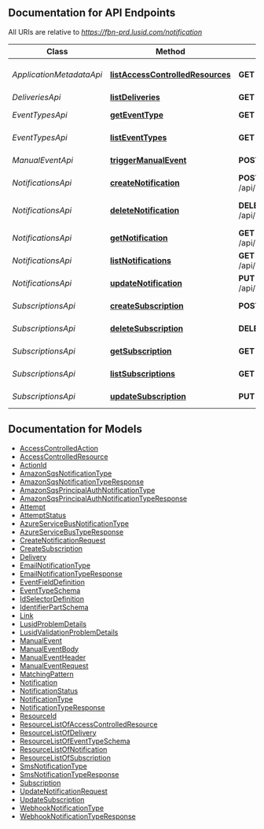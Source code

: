 <a id="documentation-for-api-endpoints"></a>
## Documentation for API Endpoints

All URIs are relative to *https://fbn-prd.lusid.com/notification*

Class | Method | HTTP request | Description
------------ | ------------- | ------------- | -------------
*ApplicationMetadataApi* | [**listAccessControlledResources**](docs/ApplicationMetadataApi.md#listaccesscontrolledresources) | **GET** /api/metadata/access/resources | ListAccessControlledResources: Get resources available for access control
*DeliveriesApi* | [**listDeliveries**](docs/DeliveriesApi.md#listdeliveries) | **GET** /api/deliveries | ListDeliveries: List Deliveries
*EventTypesApi* | [**getEventType**](docs/EventTypesApi.md#geteventtype) | **GET** /api/eventtypes/{eventType} | GetEventType: Gets the specified event type schema.
*EventTypesApi* | [**listEventTypes**](docs/EventTypesApi.md#listeventtypes) | **GET** /api/eventtypes | ListEventTypes: Lists all of the available event types.
*ManualEventApi* | [**triggerManualEvent**](docs/ManualEventApi.md#triggermanualevent) | **POST** /api/manualevent | TriggerManualEvent: Trigger a manual event.
*NotificationsApi* | [**createNotification**](docs/NotificationsApi.md#createnotification) | **POST** /api/subscriptions/{scope}/{code}/notifications | CreateNotification: Add a Notification to a Subscription.
*NotificationsApi* | [**deleteNotification**](docs/NotificationsApi.md#deletenotification) | **DELETE** /api/subscriptions/{scope}/{code}/notifications/{id} | DeleteNotification: Delete a notification for a given subscription.
*NotificationsApi* | [**getNotification**](docs/NotificationsApi.md#getnotification) | **GET** /api/subscriptions/{scope}/{code}/notifications/{id} | GetNotification: Get a notification on a subscription.
*NotificationsApi* | [**listNotifications**](docs/NotificationsApi.md#listnotifications) | **GET** /api/subscriptions/{scope}/{code}/notifications | ListNotifications: List all notifications on a subscription.
*NotificationsApi* | [**updateNotification**](docs/NotificationsApi.md#updatenotification) | **PUT** /api/subscriptions/{scope}/{code}/notifications/{id} | UpdateNotification: Update a Notification for a Subscription
*SubscriptionsApi* | [**createSubscription**](docs/SubscriptionsApi.md#createsubscription) | **POST** /api/subscriptions | CreateSubscription: Create a new subscription.
*SubscriptionsApi* | [**deleteSubscription**](docs/SubscriptionsApi.md#deletesubscription) | **DELETE** /api/subscriptions/{scope}/{code} | DeleteSubscription: Delete a subscription.
*SubscriptionsApi* | [**getSubscription**](docs/SubscriptionsApi.md#getsubscription) | **GET** /api/subscriptions/{scope}/{code} | GetSubscription: Get a subscription.
*SubscriptionsApi* | [**listSubscriptions**](docs/SubscriptionsApi.md#listsubscriptions) | **GET** /api/subscriptions | ListSubscriptions: List subscriptions.
*SubscriptionsApi* | [**updateSubscription**](docs/SubscriptionsApi.md#updatesubscription) | **PUT** /api/subscriptions/{scope}/{code} | UpdateSubscription: Update an existing subscription.


<a id="documentation-for-models"></a>
## Documentation for Models

 - [AccessControlledAction](docs/AccessControlledAction.md)
 - [AccessControlledResource](docs/AccessControlledResource.md)
 - [ActionId](docs/ActionId.md)
 - [AmazonSqsNotificationType](docs/AmazonSqsNotificationType.md)
 - [AmazonSqsNotificationTypeResponse](docs/AmazonSqsNotificationTypeResponse.md)
 - [AmazonSqsPrincipalAuthNotificationType](docs/AmazonSqsPrincipalAuthNotificationType.md)
 - [AmazonSqsPrincipalAuthNotificationTypeResponse](docs/AmazonSqsPrincipalAuthNotificationTypeResponse.md)
 - [Attempt](docs/Attempt.md)
 - [AttemptStatus](docs/AttemptStatus.md)
 - [AzureServiceBusNotificationType](docs/AzureServiceBusNotificationType.md)
 - [AzureServiceBusTypeResponse](docs/AzureServiceBusTypeResponse.md)
 - [CreateNotificationRequest](docs/CreateNotificationRequest.md)
 - [CreateSubscription](docs/CreateSubscription.md)
 - [Delivery](docs/Delivery.md)
 - [EmailNotificationType](docs/EmailNotificationType.md)
 - [EmailNotificationTypeResponse](docs/EmailNotificationTypeResponse.md)
 - [EventFieldDefinition](docs/EventFieldDefinition.md)
 - [EventTypeSchema](docs/EventTypeSchema.md)
 - [IdSelectorDefinition](docs/IdSelectorDefinition.md)
 - [IdentifierPartSchema](docs/IdentifierPartSchema.md)
 - [Link](docs/Link.md)
 - [LusidProblemDetails](docs/LusidProblemDetails.md)
 - [LusidValidationProblemDetails](docs/LusidValidationProblemDetails.md)
 - [ManualEvent](docs/ManualEvent.md)
 - [ManualEventBody](docs/ManualEventBody.md)
 - [ManualEventHeader](docs/ManualEventHeader.md)
 - [ManualEventRequest](docs/ManualEventRequest.md)
 - [MatchingPattern](docs/MatchingPattern.md)
 - [Notification](docs/Notification.md)
 - [NotificationStatus](docs/NotificationStatus.md)
 - [NotificationType](docs/NotificationType.md)
 - [NotificationTypeResponse](docs/NotificationTypeResponse.md)
 - [ResourceId](docs/ResourceId.md)
 - [ResourceListOfAccessControlledResource](docs/ResourceListOfAccessControlledResource.md)
 - [ResourceListOfDelivery](docs/ResourceListOfDelivery.md)
 - [ResourceListOfEventTypeSchema](docs/ResourceListOfEventTypeSchema.md)
 - [ResourceListOfNotification](docs/ResourceListOfNotification.md)
 - [ResourceListOfSubscription](docs/ResourceListOfSubscription.md)
 - [SmsNotificationType](docs/SmsNotificationType.md)
 - [SmsNotificationTypeResponse](docs/SmsNotificationTypeResponse.md)
 - [Subscription](docs/Subscription.md)
 - [UpdateNotificationRequest](docs/UpdateNotificationRequest.md)
 - [UpdateSubscription](docs/UpdateSubscription.md)
 - [WebhookNotificationType](docs/WebhookNotificationType.md)
 - [WebhookNotificationTypeResponse](docs/WebhookNotificationTypeResponse.md)

